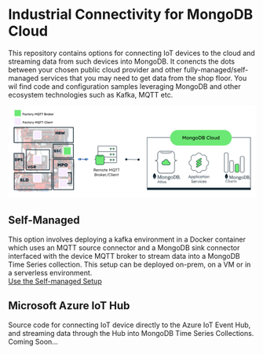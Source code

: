 # Industrial Connectivity for MongoDB Cloud
This repository contains options for connecting IoT devices to the cloud and streaming data from such devices into MongoDB. It conencts the dots between your chosen public cloud provider and other fully-managed/self-managed services that you may need to get data from the shop floor. You wil find code and configuration samples leveraging MongoDB and other ecosystem technologies such as Kafka, MQTT etc.

![Reference Architecture](media/about.png?raw=true)

## Self-Managed
This option involves deploying a kafka environment in a Docker container which uses an MQTT source connector and a MongoDB sink connector interfaced with the device MQTT broker to stream data into a MongoDB Time Series collection. This setup can be deployed on-prem, on a VM or in a serverless environment.<br>
[Use the Self-managed Setup](https://github.com/mongodb-industry-solutions/IndustrialConnectivity/tree/main/Self-managed)

## Microsoft Azure IoT Hub
Source code for connecting IoT device directly to the Azure IoT Event Hub, and streaming data through the Hub into MongoDB Time Series Collections.
Coming Soon...
